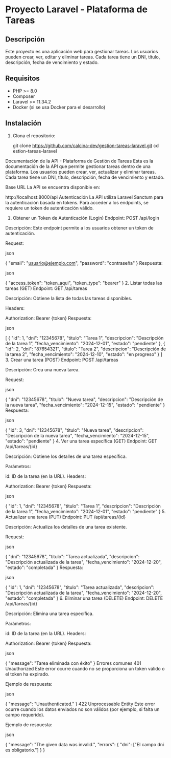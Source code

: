 # Proyecto Laravel - Plataforma de Tareas

## Descripción
Este proyecto es una aplicación web para gestionar tareas. Los usuarios pueden crear, ver, editar y eliminar tareas. Cada tarea tiene un DNI, título, descripción, fecha de vencimiento y estado.

## Requisitos
- PHP >= 8.0
- Composer
- Laravel >= 11.34.2
- Docker (si se usa Docker para el desarrollo)

## Instalación

1. Clona el repositorio:

 
   git clone https://github.com/calcina-dev/gestion-tareas-laravel.git
   cd estion-tareas-laravel


Documentación de la API - Plataforma de Gestión de Tareas
Esta es la documentación de la API que permite gestionar tareas dentro de una plataforma. Los usuarios pueden crear, ver, actualizar y eliminar tareas. Cada tarea tiene un DNI, título, descripción, fecha de vencimiento y estado.

Base URL
La API se encuentra disponible en:



http://localhost:8000/api
Autenticación
La API utiliza Laravel Sanctum para la autenticación basada en tokens. Para acceder a los endpoints, se requiere un token de autenticación válido.

1. Obtener un Token de Autenticación (Login)
Endpoint: POST /api/login

Descripción: Este endpoint permite a los usuarios obtener un token de autenticación.

Request:

json

{
  "email": "usuario@ejemplo.com",
  "password": "contraseña"
}
Respuesta:

json

{
  "access_token": "token_aqui",
  "token_type": "bearer"
}
2. Listar todas las tareas (GET)
Endpoint: GET /api/tareas

Descripción: Obtiene la lista de todas las tareas disponibles.

Headers:

Authorization: Bearer {token}
Respuesta:

json

[
  {
    "id": 1,
    "dni": "12345678",
    "titulo": "Tarea 1",
    "descripcion": "Descripción de la tarea 1",
    "fecha_vencimiento": "2024-12-01",
    "estado": "pendiente"
  },
  {
    "id": 2,
    "dni": "87654321",
    "titulo": "Tarea 2",
    "descripcion": "Descripción de la tarea 2",
    "fecha_vencimiento": "2024-12-10",
    "estado": "en progreso"
  }
]
3. Crear una tarea (POST)
Endpoint: POST /api/tareas

Descripción: Crea una nueva tarea.

Request:

json

{
  "dni": "12345678",
  "titulo": "Nueva tarea",
  "descripcion": "Descripción de la nueva tarea",
  "fecha_vencimiento": "2024-12-15",
  "estado": "pendiente"
}
Respuesta:

json

{
  "id": 3,
  "dni": "12345678",
  "titulo": "Nueva tarea",
  "descripcion": "Descripción de la nueva tarea",
  "fecha_vencimiento": "2024-12-15",
  "estado": "pendiente"
}
4. Ver una tarea específica (GET)
Endpoint: GET /api/tareas/{id}

Descripción: Obtiene los detalles de una tarea específica.

Parámetros:

id: ID de la tarea (en la URL).
Headers:

Authorization: Bearer {token}
Respuesta:

json

{
  "id": 1,
  "dni": "12345678",
  "titulo": "Tarea 1",
  "descripcion": "Descripción de la tarea 1",
  "fecha_vencimiento": "2024-12-01",
  "estado": "pendiente"
}
5. Actualizar una tarea (PUT)
Endpoint: PUT /api/tareas/{id}

Descripción: Actualiza los detalles de una tarea existente.

Request:

json

{
  "dni": "12345678",
  "titulo": "Tarea actualizada",
  "descripcion": "Descripción actualizada de la tarea",
  "fecha_vencimiento": "2024-12-20",
  "estado": "completada"
}
Respuesta:

json

{
  "id": 1,
  "dni": "12345678",
  "titulo": "Tarea actualizada",
  "descripcion": "Descripción actualizada de la tarea",
  "fecha_vencimiento": "2024-12-20",
  "estado": "completada"
}
6. Eliminar una tarea (DELETE)
Endpoint: DELETE /api/tareas/{id}

Descripción: Elimina una tarea específica.

Parámetros:

id: ID de la tarea (en la URL).
Headers:

Authorization: Bearer {token}
Respuesta:

json

{
  "message": "Tarea eliminada con éxito"
}
Errores comunes
401 Unauthorized
Este error ocurre cuando no se proporciona un token válido o el token ha expirado.

Ejemplo de respuesta:

json

{
  "message": "Unauthenticated."
}
422 Unprocessable Entity
Este error ocurre cuando los datos enviados no son válidos (por ejemplo, si falta un campo requerido).

Ejemplo de respuesta:

json

{
  "message": "The given data was invalid.",
  "errors": {
    "dni": ["El campo dni es obligatorio."]
  }
}

